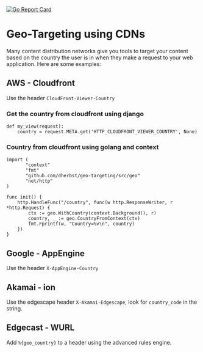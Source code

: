 [![Go Report Card](https://goreportcard.com/badge/github.com/dherbst/geo-targeting?style=flat-square)](https://goreportcard.com/report/github.com/dherbst/geo-targeting)

# Geo-Targeting using CDNs
Many content distribution networks give you tools to target your content based on the country the user is in when they make a request to your web application.   Here are some examples:

## AWS - Cloudfront
Use the header `CloudFront-Viewer-Country`

### Get the country from cloudfront using django

```
def my_view(request):
    country = request.META.get('HTTP_CLOUDFRONT_VIEWER_COUNTRY', None)
```

### Country from cloudfront using golang and context

```
import (
       "context"
       "fmt"
       "github.com/dherbst/geo-targeting/src/geo"
       "net/http"
)

func init() {
	http.HandleFunc("/country", func(w http.ResponseWriter, r *http.Request) {
		ctx := geo.WithCountry(context.Background(), r)
		country, _ := geo.CountryFromContext(ctx)
		fmt.Fprintf(w, "Country=%v\n", country)
	})
}
```

## Google - AppEngine
Use the header `X-AppEngine-Country`

## Akamai - ion
Use the edgescape header `X-Akamai-Edgescape`, look for `country_code` in the string.

## Edgecast - WURL

Add `%{geo_country}` to a header using the advanced rules engine.
